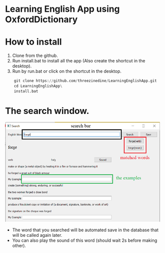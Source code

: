 # Learning English App using OxfordDictionary

# How to install 

1. Clone from the github.
2. Run install.bat to install all the app (Also create the shortcut in the desktop).
3. Run by run.bat or click on the shortcut in the desktop.

``` python
    git clone https://github.com/threezinedine/LearningEnglishApp.git
    cd LearningEnglishApp\
    install.bat
```

# The search window.

![THIS IS AN IMAGE](images/search_window.png)

- The word that you searched will be automated save in the database that will be called again later.
- You can also play the sound of this word (should wait 2s before making other).
